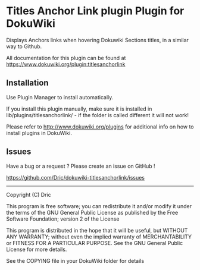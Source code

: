 Titles Anchor Link plugin Plugin for DokuWiki
=============================================

Displays Anchors links when hovering Dokuwiki Sections titles, in a similar way to Github.

All documentation for this plugin can be found at
https://www.dokuwiki.org/plugin:titlesanchorlink

Installation
------------
Use Plugin Manager to install automatically.

If you install this plugin manually, make sure it is installed in
lib/plugins/titlesanchorlink/ - if the folder is called different it
will not work!

Please refer to http://www.dokuwiki.org/plugins for additional info
on how to install plugins in DokuWiki.

Issues
-----------

Have a bug or a request ? Please create an issue on GitHub !

<https://github.com/Dric/dokuwiki-titlesanchorlink/issues>

----
Copyright (C) Dric

This program is free software; you can redistribute it and/or modify
it under the terms of the GNU General Public License as published by
the Free Software Foundation; version 2 of the License

This program is distributed in the hope that it will be useful,
but WITHOUT ANY WARRANTY; without even the implied warranty of
MERCHANTABILITY or FITNESS FOR A PARTICULAR PURPOSE.  See the
GNU General Public License for more details.

See the COPYING file in your DokuWiki folder for details
